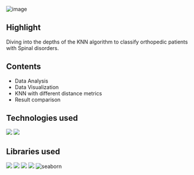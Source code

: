 
![image](https://github.com/prathmeshlonkar10/Spinal-Pathology-Prediction-with-Vertebral-Column-Data/assets/66990159/0da06116-265c-4593-af91-86b01f2b942c)

## Highlight
Diving into the depths of the KNN algorithm to classify orthopedic patients with Spinal disorders.

## Contents
- Data Analysis
- Data Visualization
- KNN with different distance metrics
- Result comparison

## Technologies used
![](https://img.shields.io/badge/Python-3776AB.svg?style=for-the-badge&logo=Python&logoColor=white)
![](https://img.shields.io/badge/Jupyter-F37626.svg?style=for-the-badge&logo=Jupyter&logoColor=white)

## Libraries used
![](https://img.shields.io/badge/pandas-150458.svg?style=for-the-badge&logo=pandas&logoColor=white)
![](https://img.shields.io/badge/NumPy-013243.svg?style=for-the-badge&logo=NumPy&logoColor=white)
![](https://img.shields.io/badge/scikitlearn-F7931E.svg?style=for-the-badge&logo=scikit-learn&logoColor=white)
![](https://camo.githubusercontent.com/58bfe5f46be0cf6c7d0b34f17a83ad69250fc9180ef95018eacfd283cdc61c10/68747470733a2f2f696d672e736869656c64732e696f2f62616467652f4d6174706c6f746c69622d3243324437323f7374796c653d666f722d7468652d6261646765266c6f676f3d6d6174706c6f746c6962266c6f676f436f6c6f723d7768697465)
![seaborn](https://github.com/prathmeshlonkar10/Spinal-Pathology-Prediction-with-Vertebral-Column-Data/assets/66990159/c6779c00-9f17-4351-bce5-6dad0de4e002)

 
